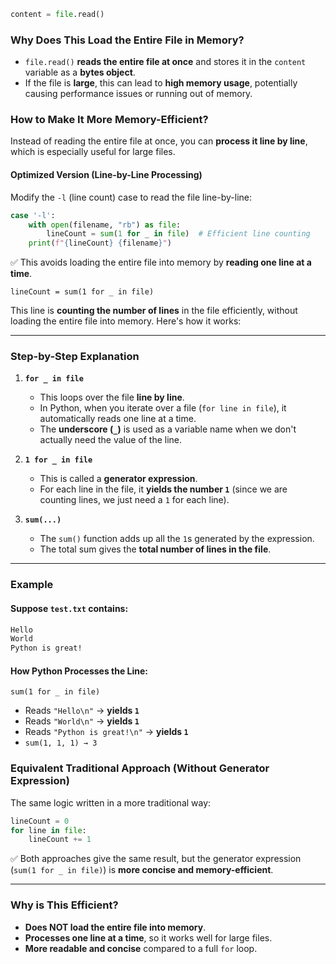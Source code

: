 ```py
content = file.read()
```

### **Why Does This Load the Entire File in Memory?**

- `file.read()` **reads the entire file at once** and stores it in the `content` variable as a **bytes object**.
- If the file is **large**, this can lead to **high memory usage**, potentially causing performance issues or running out of memory.

### **How to Make It More Memory-Efficient?**

Instead of reading the entire file at once, you can **process it line by line**, which is especially useful for large files.

#### **Optimized Version (Line-by-Line Processing)**

Modify the `-l` (line count) case to read the file line-by-line:

```py
case '-l':
    with open(filename, "rb") as file:
        lineCount = sum(1 for _ in file)  # Efficient line counting
    print(f"{lineCount} {filename}")

```

✅ This avoids loading the entire file into memory by **reading one line at a time**.

`lineCount = sum(1 for _ in file)`

This line is **counting the number of lines** in the file efficiently, without loading the entire file into memory. Here's how it works:

---

### **Step-by-Step Explanation**

1.  **`for _ in file`**

    - This loops over the file **line by line**.
    - In Python, when you iterate over a file (`for line in file`), it automatically reads one line at a time.
    - The **underscore (`_`)** is used as a variable name when we don't actually need the value of the line.

2.  **`1 for _ in file`**

    - This is called a **generator expression**.
    - For each line in the file, it **yields the number `1`** (since we are counting lines, we just need a `1` for each line).

3.  **`sum(...)`**

    - The `sum()` function adds up all the `1`s generated by the expression.
    - The total sum gives the **total number of lines in the file**.

---

### **Example**

#### **Suppose `test.txt` contains:**

```bash
Hello
World
Python is great!
```

#### **How Python Processes the Line:**

`sum(1 for _ in file)`

- Reads `"Hello\n"` → **yields `1`**
- Reads `"World\n"` → **yields `1`**
- Reads `"Python is great!\n"` → **yields `1`**
- `sum(1, 1, 1) → 3`

### **Equivalent Traditional Approach (Without Generator Expression)**

The same logic written in a more traditional way:

```py
lineCount = 0
for line in file:
    lineCount += 1
```

✅ Both approaches give the same result, but the generator expression (`sum(1 for _ in file)`) is **more concise and memory-efficient**.

---

### **Why is This Efficient?**

- **Does NOT load the entire file into memory**.
- **Processes one line at a time**, so it works well for large files.
- **More readable and concise** compared to a full `for` loop.
